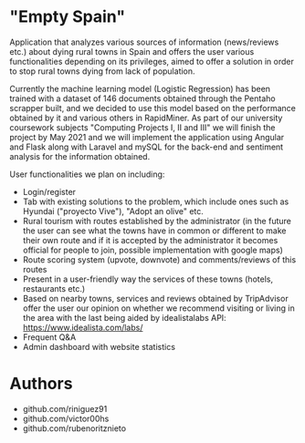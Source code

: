 # "Empty Spain"

Application that analyzes various sources of information (news/reviews etc.) about dying rural towns in Spain and offers the user various functionalities depending on its privileges, aimed to offer a solution in order to stop rural towns dying from lack of population. 

Currently the machine learning model (Logistic Regression) has been trained with a dataset of 146 documents obtained through the Pentaho scrapper built, and we decided to use this model based on the performance obtained by it and various others in RapidMiner.
As part of our university coursework subjects "Computing Projects I, II and III" we will finish the project by May 2021 and we will implement the application using Angular and Flask along with Laravel and mySQL for the back-end and sentiment analysis for the information obtained.

User functionalities we plan on including:
* Login/register
* Tab with existing solutions to the problem, which include ones such as Hyundai ("proyecto Vive"), "Adopt an olive" etc.
* Rural tourism with routes established by the administrator (in the future the user can see what the towns have in common or different to make their own route and if it is accepted by the administrator it becomes official for people to join, possible implementation with google maps)
* Route scoring system (upvote, downvote) and comments/reviews of this routes
* Present in a user-friendly way the services of these towns (hotels, restaurants etc.)
* Based on nearby towns, services and reviews obtained by TripAdvisor offer the user our opinion on whether we recommend visiting or living in the area with the last being aided by idealistalabs API: https://www.idealista.com/labs/
* Frequent Q&A
* Admin dashboard with website statistics

# Authors
* github.com/riniguez91
* github.com/victor00hs
* github.com/rubenoritznieto
